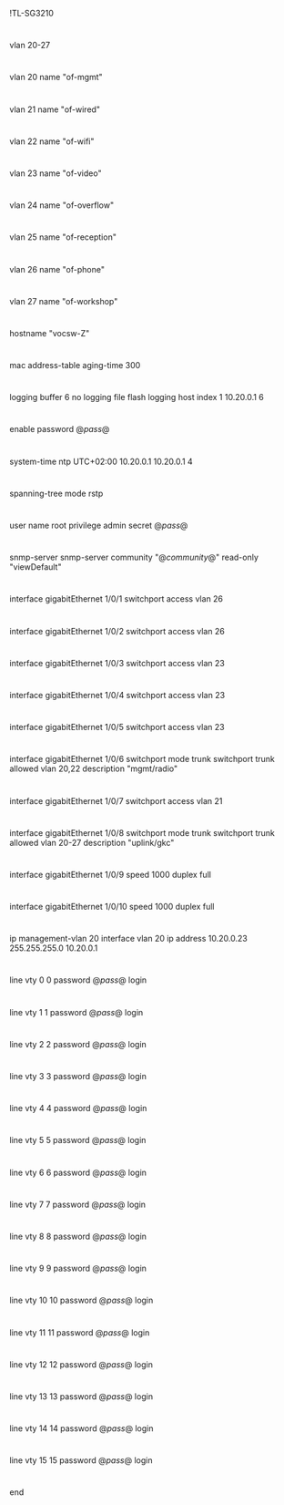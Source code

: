 !TL-SG3210
#
vlan 20-27
#
vlan 20
name "of-mgmt"
#
vlan 21
name "of-wired"
#
vlan 22
name "of-wifi"
#
vlan 23
name "of-video"
#
vlan 24
name "of-overflow"
#
vlan 25
name "of-reception"
#
vlan 26
name "of-phone"
#
vlan 27
name "of-workshop"
#
#
#
#
hostname "vocsw-Z"
#
mac address-table aging-time 300
#
logging buffer 6
no logging file flash
logging host index 1 10.20.0.1 6
#
enable password @_pass_@
#
system-time ntp UTC+02:00 10.20.0.1 10.20.0.1 4
#
spanning-tree mode rstp
#
#
user name root privilege admin secret @_pass_@
#
#
#
#
#
#
snmp-server
snmp-server community "@_community_@" read-only "viewDefault"
#
interface gigabitEthernet 1/0/1
  switchport access vlan 26
#
interface gigabitEthernet 1/0/2
  switchport access vlan 26
#
interface gigabitEthernet 1/0/3
  switchport access vlan 23
#
interface gigabitEthernet 1/0/4
  switchport access vlan 23
#
interface gigabitEthernet 1/0/5
  switchport access vlan 23
#
interface gigabitEthernet 1/0/6
  switchport mode trunk
  switchport trunk allowed vlan 20,22
  description "mgmt/radio"
#
interface gigabitEthernet 1/0/7
  switchport access vlan 21
#
interface gigabitEthernet 1/0/8
  switchport mode trunk
  switchport trunk allowed vlan 20-27
  description "uplink/gkc"
#
interface gigabitEthernet 1/0/9
  speed 1000
  duplex full
#
interface gigabitEthernet 1/0/10
  speed 1000
  duplex full
#
ip management-vlan 20
interface vlan 20
ip address 10.20.0.23 255.255.255.0 10.20.0.1
#
#
line vty 0 0
password @_pass_@
login
#
line vty 1 1
password @_pass_@
login
#
line vty 2 2
password @_pass_@
login
#
line vty 3 3
password @_pass_@
login
#
line vty 4 4
password @_pass_@
login
#
line vty 5 5
password @_pass_@
login
#
line vty 6 6
password @_pass_@
login
#
line vty 7 7
password @_pass_@
login
#
line vty 8 8
password @_pass_@
login
#
line vty 9 9
password @_pass_@
login
#
line vty 10 10
password @_pass_@
login
#
line vty 11 11
password @_pass_@
login
#
line vty 12 12
password @_pass_@
login
#
line vty 13 13
password @_pass_@
login
#
line vty 14 14
password @_pass_@
login
#
line vty 15 15
password @_pass_@
login
#
end
